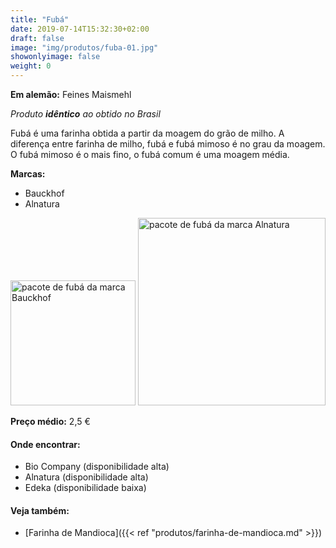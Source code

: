 ```yaml
---
title: "Fubá"
date: 2019-07-14T15:32:30+02:00
draft: false
image: "img/produtos/fuba-01.jpg"
showonlyimage: false
weight: 0
---
```


<!--more-->

**Em alemão:** Feines Maismehl

_Produto **idêntico** ao obtido no Brasil_

Fubá é uma farinha obtida a partir da moagem do grão de milho. A diferença entre farinha de milho, fubá e fubá mimoso é no grau da moagem.
O fubá mimoso é o mais fino, o fubá comum é uma moagem média.

**Marcas:**

- Bauckhof
- Alnatura

<img src="../../img/produtos/fuba-01.jpg" alt="pacote de fubá da marca Bauckhof" width="200"/>
<img src="../../img/produtos/fuba-02.png" alt="pacote de fubá da marca Alnatura" width="300"/>

**Preço médio:** 2,5 €

#### Onde encontrar:

* Bio Company (disponibilidade alta)
* Alnatura (disponibilidade alta)
* Edeka (disponibilidade baixa)

#### Veja também:

- [Farinha de Mandioca]({{< ref "produtos/farinha-de-mandioca.md" >}})
